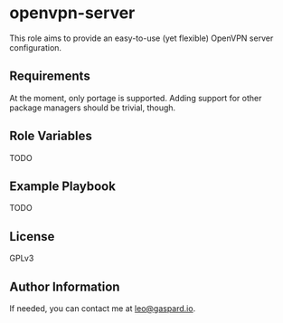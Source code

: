 openvpn-server
==============

This role aims to provide an easy-to-use (yet flexible) OpenVPN server
configuration.

Requirements
------------

At the moment, only portage is supported. Adding support for other package
managers should be trivial, though.

Role Variables
--------------

TODO

Example Playbook
----------------

TODO

License
-------

GPLv3

Author Information
------------------

If needed, you can contact me at <leo@gaspard.io>.
